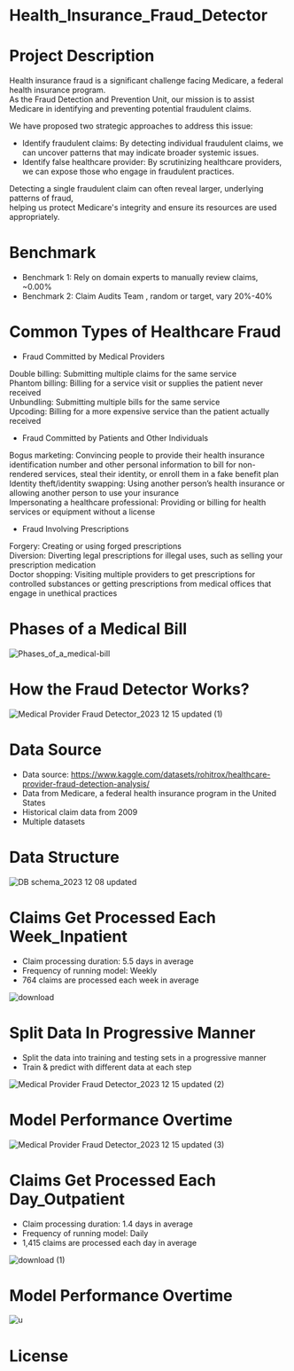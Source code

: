 # Health_Insurance_Fraud_Detector

# Project Description
Health insurance fraud is a significant challenge facing Medicare, a federal health insurance program. \
As the Fraud Detection and Prevention Unit, our mission is to assist Medicare in identifying and preventing potential fraudulent claims.

We have proposed two strategic approaches to address this issue:
- Identify fraudulent claims: By detecting individual fraudulent claims, we can uncover patterns that may indicate broader systemic issues.
- Identify false healthcare provider: By scrutinizing healthcare providers, we can expose those who engage in fraudulent practices.

Detecting a single fraudulent claim can often reveal larger, underlying patterns of fraud, \
helping us protect Medicare's integrity and ensure its resources are used appropriately.

# Benchmark
- Benchmark 1: Rely on domain experts to manually review claims, ~0.00%
- Benchmark 2: Claim Audits Team , random or target, vary 20%-40%

# Common Types of Healthcare Fraud
- Fraud Committed by Medical Providers

Double billing: Submitting multiple claims for the same service\
Phantom billing: Billing for a service visit or supplies the patient never received \
Unbundling: Submitting multiple bills for the same service \
Upcoding: Billing for a more expensive service than the patient actually received

- Fraud Committed by Patients and Other Individuals

Bogus marketing: Convincing people to provide their health insurance identification number and other personal information to bill for non-rendered services, steal their identity, or enroll them in a fake benefit plan\
Identity theft/identity swapping: Using another person’s health insurance or allowing another person to use your insurance\
Impersonating a healthcare professional: Providing or billing for health services or equipment without a license

- Fraud Involving Prescriptions

Forgery: Creating or using forged prescriptions\
Diversion: Diverting legal prescriptions for illegal uses, such as selling your prescription medication\
Doctor shopping: Visiting multiple providers to get prescriptions for controlled substances or getting prescriptions from medical offices that engage in unethical practices

# Phases of a Medical Bill
![Phases_of_a_medical-bill](https://github.com/LynnSynuo/Health_Insurance_Fraud_Detector/assets/117470609/dd0591c5-c8f3-4720-9b24-ea2b638a9047)

# How the Fraud Detector Works? 
![Medical Provider Fraud Detector_2023 12 15 updated (1)](https://github.com/LynnSynuo/Health_Insurance_Fraud_Detector/assets/117470609/785a5171-9ff7-4839-b296-b50ca69d428c)

# Data Source
- Data source: https://www.kaggle.com/datasets/rohitrox/healthcare-provider-fraud-detection-analysis/ 
- Data from Medicare, a federal health insurance program in the United States
- Historical claim data from 2009
- Multiple datasets


# Data Structure
![DB schema_2023 12 08 updated](https://github.com/LynnSynuo/Health_Insurance_Fraud_Detector/assets/117470609/9742dade-8258-4131-9d1d-e0b1c0eb75d0)


# Claims Get Processed Each Week_Inpatient
- Claim processing duration: 5.5 days in average
- Frequency of running model: Weekly
- 764 claims are processed each week in average

![download](https://github.com/LynnSynuo/Health_Insurance_Fraud_Detector/assets/117470609/49cad5ed-1528-43ee-a34b-2862552f0d5f)

# Split Data In Progressive Manner
- Split the data into training and testing sets in a progressive manner 
- Train & predict with different data at each step

![Medical Provider Fraud Detector_2023 12 15 updated (2)](https://github.com/LynnSynuo/Health_Insurance_Fraud_Detector/assets/117470609/71338fc9-689e-45f4-9779-169edfe9e650)

# Model Performance Overtime

![Medical Provider Fraud Detector_2023 12 15 updated (3)](https://github.com/LynnSynuo/Health_Insurance_Fraud_Detector/assets/117470609/c8acbd74-2e33-4f3b-a044-79fdb766f9f7)

# Claims Get Processed Each Day_Outpatient
- Claim processing duration: 1.4 days in average
- Frequency of running model: Daily
- 1,415 claims are processed each day in average

![download (1)](https://github.com/LynnSynuo/Health_Insurance_Fraud_Detector/assets/117470609/71c4d7be-998e-41c0-a9e2-7ee53c2a1b89)

# Model Performance Overtime

![u](https://github.com/LynnSynuo/Health_Insurance_Fraud_Detector/assets/117470609/0a8122f9-5507-436b-915d-8084a0570143)

# License
